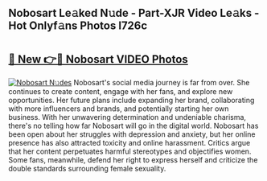 ## Nobosart Le𝚊ked N𝚞de - Part-XJR Video Le𝚊ks - Hot Onlyf𝚊ns Photos l726c

# <h2><a href="http://ab55428.deff.icu/?id=Nobosart">🔗 New 👉🔴 Nobosart VIDEO Photos</a></h2>

[![Nobosart N𝚞des](https://i.imgur.com/rIISA9y.gif)](http://ab55428.deff.icu/?id=Nobosart)
Nobosart's social media journey is far from over. She continues to create content, engage with her fans, and explore new opportunities. Her future plans include expanding her brand, collaborating with more influencers and brands, and potentially starting her own business. With her unwavering determination and undeniable charisma, there's no telling how far Nobosart will go in the digital world. Nobosart has been open about her struggles with depression and anxiety, but her online presence has also attracted toxicity and online harassment. Critics argue that her content perpetuates harmful stereotypes and objectifies women. Some fans, meanwhile, defend her right to express herself and criticize the double standards surrounding female sexuality.
